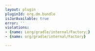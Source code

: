 ```yaml
---
layout: plugin
pluginId: org.dm.bundle
isJarAvailable: true
error: ''
violations:
- {name: Lorg/gradle/internal/Factory;}
- {name: org/gradle/internal/Factory}

---
```

